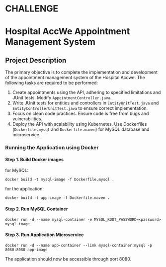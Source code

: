 # CHALLENGE
# Hospital AccWe Appointment Management System
## Project Description

The primary objective is to complete the implementation and development of the appointment management system of the Hospital Accwe.
The following tasks are required to be performed:

1. Create appointments using the API, adhering to specified limitations and JUnit tests. Modify `AppointmentController.java`.
2. Write JUnit tests for entities and controllers in `EntityUnitTest.java` and `EntityControllerUnitTest.java` to ensure correct implementation.
3. Focus on clean code practices. Ensure code is free from bugs and vulnerabilities.
4. Deploy the API with scalability using Kubernetes. Use Dockerfiles (`Dockerfile.mysql` and `Dockerfile.maven`) for MySQL database and microservice.

### Running the Application using Docker

#### Step 1. Build Docker images

for MySQL:

    docker build -t mysql-image -f Dockerfile.mysql .

for the application:

    docker build -t app-image -f Dockerfile.maven .

#### Step 2. Run MySQL Container

    docker run -d --name mysql-container -e MYSQL_ROOT_PASSWORD=<password> mysql-image

#### Step 3. Run Application Microservice

    docker run -d --name app-container --link mysql-container:mysql -p 8080:8080 app-image

The application should now be accessible through port 8080.






